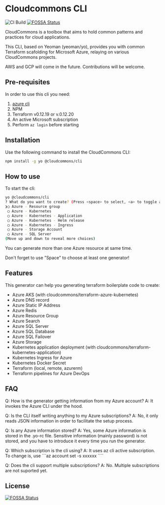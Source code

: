 # Cloudcommons CLI

![CI Build](https://github.com/sesispla/generator-cli/workflows/CI%20Build/badge.svg)
[![FOSSA Status](https://app.fossa.io/api/projects/git%2Bgithub.com%2Fcloudcommons%2Fgenerator-cli.svg?type=shield)](https://app.fossa.io/projects/git%2Bgithub.com%2Fcloudcommons%2Fgenerator-cli?ref=badge_shield)


CloudCommons is a toolbox that aims to hold common patterns and practices for cloud applications.

This CLI, based on Yeoman (yeoman/yo), provides you with common Terraform scafolding for Microsoft Azure, relaying on various CloudCommons projects.

AWS and GCP will come in the future. Contributions will be welcome.

## Pre-requisites

In order to use this cli you need:
1. [azure cli](https://docs.microsoft.com/en-us/cli/azure/install-azure-cli?view=azure-cli-latest)
2. NPM
3. Terraform v0.12.19 or v.0.12.20
4. An active Microsoft subscription
5. Perform ```az login``` before starting

## Installation

Use the following command to install the CloudCommons CLI:

``` bash
npm install -g yo @cloudcommons/cli
```

## How to use

To start the cli:

``` bash
yo @cloudcommons/cli
? What do you want to create? (Press <space> to select, <a> to toggle all, <i> to invert selection)
❯◯ Azure - Resource group
 ◯ Azure - Kubernetes
 ◯ Azure - Kubernetes - Application
 ◯ Azure - Kubernetes - Helm release
 ◯ Azure - Kubernetes - Ingress
 ◯ Azure - Storage Account
 ◯ Azure - SQL Server
(Move up and down to reveal more choices)
```

You can generate more than one Azure resource at same time.

Don't forget to use "Space" to choose at least one generator!

## Features

This generator can help you generating terraform boilerplate code to create:

* Azure AKS (with cloudcommons/terraform-azure-kubernetes)
* Azure DNS record
* Azure Static IP Address
* Azure Redis
* Azure Resource Group
* Azure Search
* Azure SQL Server
* Azure SQL Database
* Azure SQL Failover
* Azure Storage
* Kubernetes application deployment (with cloudcommons/terraform-kubernetes-application)
* Kubernetes Ingress for Azure
* Kubernetes Docker Secret
* Terraform (local, remote, azurerm)
* Terraform pipelines for Azure DevOps

## FAQ

Q: How is the generator getting information from my Azure account?
A: It invokes the Azure CLI under the hood.

Q: Is the CLI itself writing anything to my Azure subscriptions?
A: No, it only reads JSON information in order to facilitate the setup process.

Q: Is any Azure information stored?
A: Yes, some Azure information is stored in the .yo-rc file. Sensitive information (mainly password) is not stored, and you have to introduce it every time you run the generator.

Q: Which subscription is the cli using?
A: It uses az cli active subscription. To change is, use ```az account set -s xxxxxx ````

Q: Does the cli support multiple subscriptions?
A: No. Multiple subscriptions are not suported yet.


## License
[![FOSSA Status](https://app.fossa.io/api/projects/git%2Bgithub.com%2Fcloudcommons%2Fgenerator-cli.svg?type=large)](https://app.fossa.io/projects/git%2Bgithub.com%2Fcloudcommons%2Fgenerator-cli?ref=badge_large)
